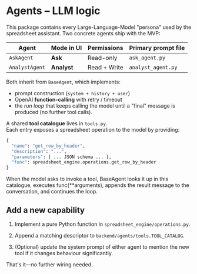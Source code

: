 # Agents – LLM logic

This package contains every Large-Language-Model "persona" used by the
spreadsheet assistant.  Two concrete agents ship with the MVP:

| Agent          | Mode in UI | Permissions | Primary prompt file |
|----------------|-----------|-------------|---------------------|
| `AskAgent`     | **Ask**   | Read-only   | `ask_agent.py`      |
| `AnalystAgent` | **Analyst** | Read + Write | `analyst_agent.py` |

Both inherit from `BaseAgent`, which implements:

* prompt construction (`system + history + user`)
* OpenAI **function-calling** with retry / timeout
* the _run loop_ that keeps calling the model until a
  "final" message is produced (no further tool calls).

A shared **tool catalogue** lives in `tools.py`.  
Each entry exposes a spreadsheet operation to the model by providing:

```python
{
  "name": "get_row_by_header",
  "description": "...",
  "parameters": { ... JSON schema ... },
  "func": spreadsheet_engine.operations.get_row_by_header
}
```

When the model asks to invoke a tool, BaseAgent looks it up in this catalogue, executes func(**arguments), appends the result message to the conversation, and continues the loop.

## Add a new capability

1. Implement a pure Python function in `spreadsheet_engine/operations.py`.

2. Append a matching descriptor to `backend/agents/tools.TOOL_CATALOG`.

3. (Optional) update the system prompt of either agent to mention the new tool if it changes behaviour significantly.

That's it—no further wiring needed.
